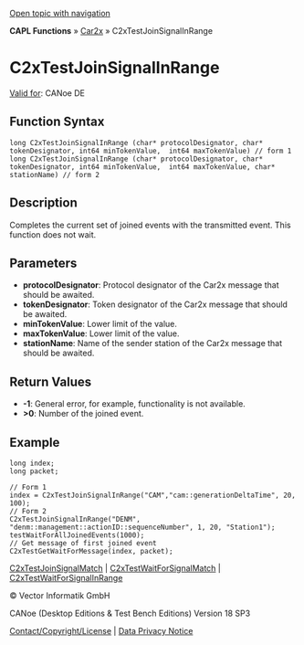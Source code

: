 [Open topic with navigation](../../../../../CANoeDEFamily.htm#Topics/CAPLFunctions/Car2x/Functions/CAPLfunctionC2xTestJoinSignalInRange.md)

**CAPL Functions** » [Car2x](../CAPLfunctionsCar2xOverview.md) » C2xTestJoinSignalInRange

# C2xTestJoinSignalInRange

[Valid for](../../../Shared/FeatureAvailability.md):  CANoe DE

## Function Syntax

```plaintext
long C2xTestJoinSignalInRange (char* protocolDesignator, char* tokenDesignator, int64 minTokenValue,  int64 maxTokenValue) // form 1
long C2xTestJoinSignalInRange (char* protocolDesignator, char* tokenDesignator, int64 minTokenValue,  int64 maxTokenValue, char* stationName) // form 2
```

## Description

Completes the current set of joined events with the transmitted event. This function does not wait.

## Parameters

- **protocolDesignator**: Protocol designator of the Car2x message that should be awaited.
- **tokenDesignator**: Token designator of the Car2x message that should be awaited.
- **minTokenValue**: Lower limit of the value.
- **maxTokenValue**: Lower limit of the value.
- **stationName**: Name of the sender station of the Car2x message that should be awaited.

## Return Values

- **-1**: General error, for example, functionality is not available.
- **>0**: Number of the joined event.

## Example

```plaintext
long index;
long packet;

// Form 1
index = C2xTestJoinSignalInRange("CAM","cam::generationDeltaTime", 20, 100);
// Form 2
C2xTestJoinSignalInRange("DENM", "denm::management::actionID::sequenceNumber", 1, 20, "Station1");
testWaitForAllJoinedEvents(1000);
// Get message of first joined event
C2xTestGetWaitForMessage(index, packet);
```

[C2xTestJoinSignalMatch](CAPLfunctionC2xTestJoinSignalMatch.md) | [C2xTestWaitForSignalMatch](CAPLfunctionC2xTestWaitForSignalMatch.md) | [C2xTestWaitForSignalInRange](CAPLfunctionC2xTestWaitForSignalInRange.md)

© Vector Informatik GmbH

CANoe (Desktop Editions & Test Bench Editions) Version 18 SP3

[Contact/Copyright/License](../../../Shared/ContactCopyrightLicense.md) | [Data Privacy Notice](https://www.vector.com/int/en/company/get-info/privacy-policy/)
